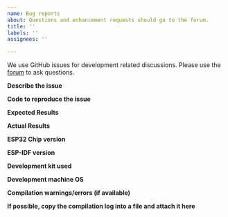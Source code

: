 ```yaml
---
name: Bug reports
about: Questions and enhancement requests should go to the forum.
title: ''
labels: ''
assignees: ''

---
```


We use GitHub issues for development related discussions.
Please use the [forum](https://forum.littlevgl.com/) to ask questions.

**Describe the issue**

**Code to reproduce the issue**

**Expected Results**

**Actual Results**

**ESP32 Chip version**

**ESP-IDF version**

**Development kit used**

**Development machine OS**

**Compilation warnings/errors (if available)**

**If possible, copy the compilation log into a file and attach it here**

